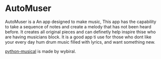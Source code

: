 # AutoMuser

AutoMuser is a An app designed to make music, This app has the capability to take a sequence of notes and create a melody that has not been heard before. It creates all original pieces and can definetly help inspire thise who are having musicians block. It is a good app  ti use for those who dont like your every day hum drum music filled with lyrics, and want something new.

[python-musical](https://github.com/wybiral/python-musical) is made by wybiral.